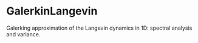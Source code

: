 # GalerkinLangevin
Galerking approximation of the Langevin dynamics in 1D: spectral analysis and variance.
